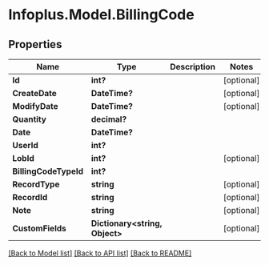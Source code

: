 # Infoplus.Model.BillingCode
## Properties

Name | Type | Description | Notes
------------ | ------------- | ------------- | -------------
**Id** | **int?** |  | [optional] 
**CreateDate** | **DateTime?** |  | [optional] 
**ModifyDate** | **DateTime?** |  | [optional] 
**Quantity** | **decimal?** |  | 
**Date** | **DateTime?** |  | 
**UserId** | **int?** |  | 
**LobId** | **int?** |  | [optional] 
**BillingCodeTypeId** | **int?** |  | 
**RecordType** | **string** |  | [optional] 
**RecordId** | **string** |  | [optional] 
**Note** | **string** |  | [optional] 
**CustomFields** | **Dictionary&lt;string, Object&gt;** |  | [optional] 

[[Back to Model list]](../README.md#documentation-for-models) [[Back to API list]](../README.md#documentation-for-api-endpoints) [[Back to README]](../README.md)

